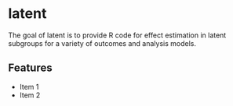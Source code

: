 # latent

The goal of latent is to provide R code for effect estimation in latent subgroups
for a variety of outcomes and analysis models.

## Features

 + Item 1
 + Item 2
